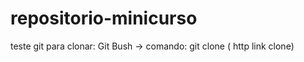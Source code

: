 # repositorio-minicurso
teste
git <comando>
  para clonar: Git Bush -> comando: git clone ( http link clone)
